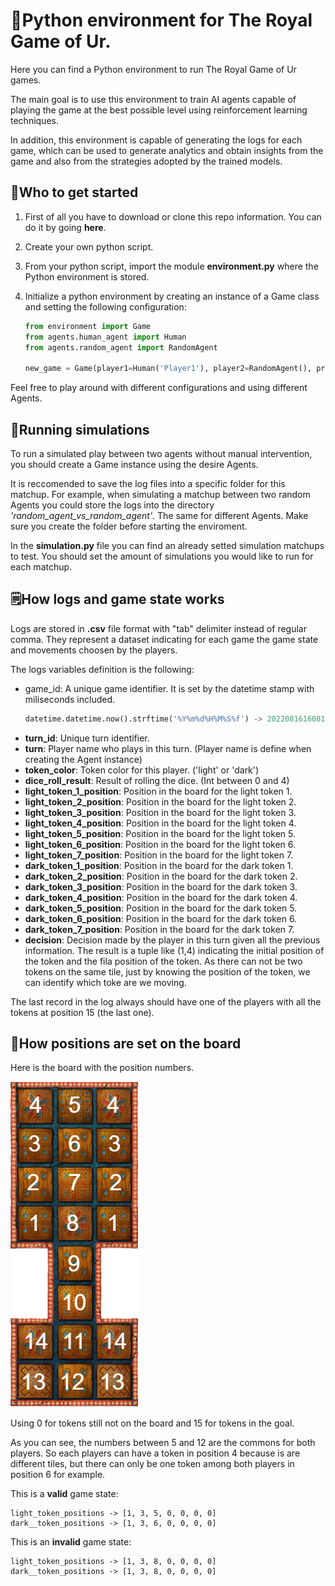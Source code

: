 # 🐍Python environment for The Royal Game of Ur.

Here you can find a Python environment to run The Royal Game of Ur games. 

The main goal is to use this environment to train AI agents capable of playing the game at the best possible level using reinforcement learning techniques. 

In addition, this environment is capable of generating the logs for each game, which can be used to generate analytics and obtain insights from the game and also from the strategies adopted by the trained models.

## 👶Who to get started
1. First of all you have to download or clone this repo information. You can do it by going **here**.
2. Create your own python script.
3. From your python script, import the module **environment.py** where the Python environment is stored.
4. Initialize a python environment by creating an instance of a Game class and setting the following configuration:
   
   ```python
   from environment import Game
   from agents.human_agent import Human
   from agents.random_agent import RandomAgent

   new_game = Game(player1=Human('Player1'), player2=RandomAgent(), print_board=True)
   ```

Feel free to play around with different configurations and using different Agents.

## 🎲Running simulations
To run a simulated play between two agents without manual intervention, you should create a Game instance using the desire Agents.

It is reccomended to save the log files into a specific folder for this matchup. For example, when simulating a matchup between two random Agents you could store the logs into the directory *'random_agent_vs_random_agent'*. The same for different Agents. Make sure you create the folder before starting the enviroment.

In the **simulation.py** file you can find an already setted simulation matchups to test. You should set the amount of simulations you would like to run for each matchup.

## 🗒️How logs and game state works
Logs are stored in **.csv** file format with "tab" delimiter instead of regular comma. They represent a dataset indicating for each game the game state and movements choosen by the players.

The logs variables definition is the following:
    
* game_id: A unique game identifier. It is set by the datetime stamp with miliseconds included. 
    ```python 
    datetime.datetime.now().strftime('%Y%m%d%H%M%S%f') -> 20220816160812345678.csv
    ```
* **turn_id**: Unique turn identifier.
* **turn**: Player name who plays in this turn. (Player name is define when creating the Agent instance)
* **token_color**: Token color for this player. ('light' or 'dark')
* **dice_roll_result**: Result of rolling the dice. (Int between 0 and 4)
* **light_token_1_position**: Position in the board for the light token 1.
* **light_token_2_position**: Position in the board for the light token 2.
* **light_token_3_position**: Position in the board for the light token 3.
* **light_token_4_position**: Position in the board for the light token 4.
* **light_token_5_position**: Position in the board for the light token 5.
* **light_token_6_position**: Position in the board for the light token 6.
* **light_token_7_position**: Position in the board for the light token 7.
* **dark_token_1_position**: Position in the board for the dark token 1.
* **dark_token_2_position**: Position in the board for the dark token 2.
* **dark_token_3_position**: Position in the board for the dark token 3.
* **dark_token_4_position**: Position in the board for the dark token 4.
* **dark_token_5_position**: Position in the board for the dark token 5.
* **dark_token_6_position**: Position in the board for the dark token 6.
* **dark_token_7_position**: Position in the board for the dark token 7.
* **decision**: Decision made by the player in this turn given all the previous information. The result is a tuple like (1,4) indicating the initial position of the token and the fila position of the token. As there can not be two tokens on the same tile, just by knowing the position of the token, we can identify which toke are we moving.

The last record in the log always should have one of the players with all the tokens at position 15 (the last one).

## 🎯How positions are set on the board
Here is the board with the position numbers.

![the_royal_game_of_ur_board_position_numbers](resources/the_royal_game_of_ur_board_position_numbers.png)

Using 0 for tokens still not on the board and 15 for tokens in the goal.

As you can see, the numbers between 5 and 12 are the commons for both players. So each players can have a token in position 4 because is are different tiles, but there can only be one token among both players in position 6 for example.

This is a **valid** game state:
```
light_token_positions -> [1, 3, 5, 0, 0, 0, 0]
dark__token_positions -> [1, 3, 6, 0, 0, 0, 0]
```
This is an **invalid** game state:
```
light_token_positions -> [1, 3, 8, 0, 0, 0, 0]
dark__token_positions -> [1, 3, 8, 0, 0, 0, 0]
```